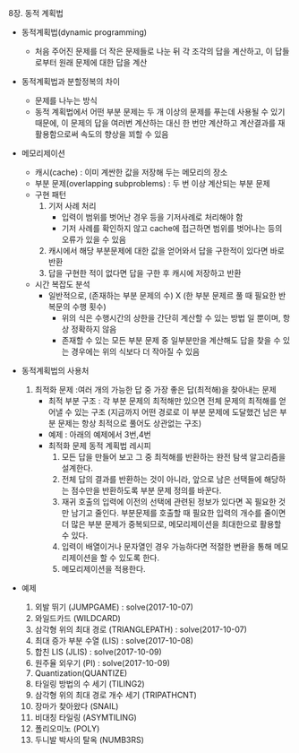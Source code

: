 8장. 동적 계획법

* 동적계획법(dynamic programming)
	* 처음 주어진 문제를 더 작은 문제들로 나눈 뒤 각 조각의 답을 계산하고, 이 답들로부터 원래 문제에 대한 답을 계산

* 동적계획법과 분할정복의 차이
	* 문제를 나누는 방식
	* 동적 계획법에서 어떤 부분 문제는 두 개 이상의 문제를 푸는데 사용될 수 있기 때문에, 이 문제의 답을 여러번 계산하는 대신 한 번만 계산하고 계산결과를 재활용함으로써 속도의 향상을 꾀할 수 있음

* 메모리제이션
	* 캐시(cache) : 이미 계싼한 값을 저장해 두는 메모리의 장소
	* 부분 문제(overlapping subproblems) : 두 번 이상 계산되는 부분 문제
	* 구현 패턴
		1. 기저 사례 처리
			* 입력이 범위를 벗어난 경우 등을 기저사례로 처리해야 함
			* 기저 사례를 확인하지 않고 cache에 접근하면 범위를 벗어나는 등의 오류가 있을 수 있음
		2. 캐시에서 해당 부분문제에 대한 값을 얻어와서 답을 구한적이 있다면 바로 반환
		3. 답을 구현한 적이 없다면 답을 구한 후 캐시에 저장하고 반환
	* 시간 복잡도 분석
		* 일반적으로, (존재하는 부분 문제의 수) X (한 부분 문제르 풀 때 필요한 반복문의 수행 횟수)
			* 위의 식은 수행시간의 상한을 간단히 계산할 수 있는 방법 일 뿐이며, 항상 정확하지 않음
			* 존재할 수 있는 모든 부분 문제 중 일부분만을 계산해도 답을 찾을 수 있는 경우에는 위의 식보다 더 작아질 수 있음
			
* 동적계획법의 사용처
	1. 최적화 문제 :여러 개의 가능한 답 중 가장 좋은 답(최적해)을 찾아내는 문제
		* 최적 부분 구조 : 각 부분 문제의 최적해만 있으면 전체 문제의 최적해를 얻어낼 수 있는 구조 (지금까지 어떤 경로로 이 부분 문제에 도달했건 남은 부분 문제는 항상 최적으로 풀어도 상관없는 구조)
		* 예제 : 아래의 예제에서 3번,4번
		* 최적화 문제 동적 계획법 레시피
			1. 모든 답을 만들어 보고 그 중 최적해를 반환하는 완전 탐색 알고리즘을 설계한다.
			2. 전체 답의 결과를 반환하는 것이 아니라, 앞으로 남은 선택들에 해당하는 점수만을 반환하도록 부분 문제 정의를 바꾼다.
			3. 재귀 호출의 입력에 이전의 선택에 관련된 정보가 있다면 꼭 필요한 것만 남기고 줄인다. 부분문제를 호출할 때 필요한 입력의 개수를 줄이면 더 많은 부분 문제가 중복되므로, 메모리제이션을 최대한으로 활용할 수 있다.
			4. 입력이 배열이거나 문자열인 경우 가능하다면 적절한 변환을 통해 메모리제이션을 할 수 있도록 한다.
			5. 메모리제이션을 적용한다.

* 예제 <br/>
	1. 외발 뛰기 (JUMPGAME) : solve(2017-10-07)
	2. 와일드카드 (WILDCARD)
	3. 삼각형 위의 최대 경로 (TRIANGLEPATH) : solve(2017-10-07)
	4. 최대 증가 부분 수열 (LIS) : solve(2017-10-08)
	5. 합친 LIS (JLIS) : solve(2017-10-09)
	6. 원주율 외우기 (PI) : solve(2017-10-09)
	7. Quantization(QUANTIZE)
	8. 타일링 방법의 수 세기 (TILING2)
	9. 삼각형 위의 최대 경로 개수 세기 (TRIPATHCNT)
	10. 장마가 찾아왔다 (SNAIL)
	11. 비대칭 타일링 (ASYMTILING)
	12. 폴리오미노 (POLY)
	13. 두니발 박사의 탈옥 (NUMB3RS)